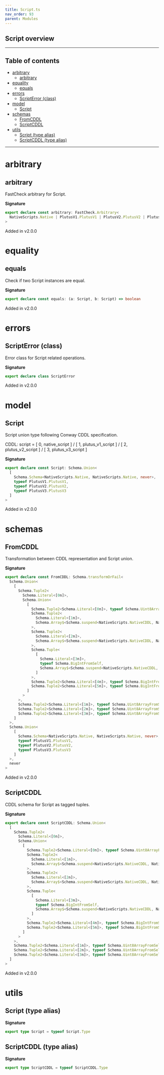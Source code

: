 ```yaml
---
title: Script.ts
nav_order: 93
parent: Modules
---
```


## Script overview

---

<h2 class="text-delta">Table of contents</h2>

- [arbitrary](#arbitrary)
  - [arbitrary](#arbitrary-1)
- [equality](#equality)
  - [equals](#equals)
- [errors](#errors)
  - [ScriptError (class)](#scripterror-class)
- [model](#model)
  - [Script](#script)
- [schemas](#schemas)
  - [FromCDDL](#fromcddl)
  - [ScriptCDDL](#scriptcddl)
- [utils](#utils)
  - [Script (type alias)](#script-type-alias)
  - [ScriptCDDL (type alias)](#scriptcddl-type-alias)

---

# arbitrary

## arbitrary

FastCheck arbitrary for Script.

**Signature**

```ts
export declare const arbitrary: FastCheck.Arbitrary<
  NativeScripts.Native | PlutusV1.PlutusV1 | PlutusV2.PlutusV2 | PlutusV3.PlutusV3
>
```

Added in v2.0.0

# equality

## equals

Check if two Script instances are equal.

**Signature**

```ts
export declare const equals: (a: Script, b: Script) => boolean
```

Added in v2.0.0

# errors

## ScriptError (class)

Error class for Script related operations.

**Signature**

```ts
export declare class ScriptError
```

Added in v2.0.0

# model

## Script

Script union type following Conway CDDL specification.

CDDL:
script =
[ 0, native_script ]
/ [ 1, plutus_v1_script ]
/ [ 2, plutus_v2_script ]
/ [ 3, plutus_v3_script ]

**Signature**

```ts
export declare const Script: Schema.Union<
  [
    Schema.Schema<NativeScripts.Native, NativeScripts.Native, never>,
    typeof PlutusV1.PlutusV1,
    typeof PlutusV2.PlutusV2,
    typeof PlutusV3.PlutusV3
  ]
>
```

Added in v2.0.0

# schemas

## FromCDDL

Transformation between CDDL representation and Script union.

**Signature**

```ts
export declare const FromCDDL: Schema.transformOrFail<
  Schema.Union<
    [
      Schema.Tuple2<
        Schema.Literal<[0n]>,
        Schema.Union<
          [
            Schema.Tuple2<Schema.Literal<[0n]>, typeof Schema.Uint8ArrayFromSelf>,
            Schema.Tuple2<
              Schema.Literal<[1n]>,
              Schema.Array$<Schema.suspend<NativeScripts.NativeCDDL, NativeScripts.NativeCDDL, never>>
            >,
            Schema.Tuple2<
              Schema.Literal<[2n]>,
              Schema.Array$<Schema.suspend<NativeScripts.NativeCDDL, NativeScripts.NativeCDDL, never>>
            >,
            Schema.Tuple<
              [
                Schema.Literal<[3n]>,
                typeof Schema.BigIntFromSelf,
                Schema.Array$<Schema.suspend<NativeScripts.NativeCDDL, NativeScripts.NativeCDDL, never>>
              ]
            >,
            Schema.Tuple2<Schema.Literal<[4n]>, typeof Schema.BigIntFromSelf>,
            Schema.Tuple2<Schema.Literal<[5n]>, typeof Schema.BigIntFromSelf>
          ]
        >
      >,
      Schema.Tuple2<Schema.Literal<[1n]>, typeof Schema.Uint8ArrayFromSelf>,
      Schema.Tuple2<Schema.Literal<[2n]>, typeof Schema.Uint8ArrayFromSelf>,
      Schema.Tuple2<Schema.Literal<[3n]>, typeof Schema.Uint8ArrayFromSelf>
    ]
  >,
  Schema.Union<
    [
      Schema.Schema<NativeScripts.Native, NativeScripts.Native, never>,
      typeof PlutusV1.PlutusV1,
      typeof PlutusV2.PlutusV2,
      typeof PlutusV3.PlutusV3
    ]
  >,
  never
>
```

Added in v2.0.0

## ScriptCDDL

CDDL schema for Script as tagged tuples.

**Signature**

```ts
export declare const ScriptCDDL: Schema.Union<
  [
    Schema.Tuple2<
      Schema.Literal<[0n]>,
      Schema.Union<
        [
          Schema.Tuple2<Schema.Literal<[0n]>, typeof Schema.Uint8ArrayFromSelf>,
          Schema.Tuple2<
            Schema.Literal<[1n]>,
            Schema.Array$<Schema.suspend<NativeScripts.NativeCDDL, NativeScripts.NativeCDDL, never>>
          >,
          Schema.Tuple2<
            Schema.Literal<[2n]>,
            Schema.Array$<Schema.suspend<NativeScripts.NativeCDDL, NativeScripts.NativeCDDL, never>>
          >,
          Schema.Tuple<
            [
              Schema.Literal<[3n]>,
              typeof Schema.BigIntFromSelf,
              Schema.Array$<Schema.suspend<NativeScripts.NativeCDDL, NativeScripts.NativeCDDL, never>>
            ]
          >,
          Schema.Tuple2<Schema.Literal<[4n]>, typeof Schema.BigIntFromSelf>,
          Schema.Tuple2<Schema.Literal<[5n]>, typeof Schema.BigIntFromSelf>
        ]
      >
    >,
    Schema.Tuple2<Schema.Literal<[1n]>, typeof Schema.Uint8ArrayFromSelf>,
    Schema.Tuple2<Schema.Literal<[2n]>, typeof Schema.Uint8ArrayFromSelf>,
    Schema.Tuple2<Schema.Literal<[3n]>, typeof Schema.Uint8ArrayFromSelf>
  ]
>
```

Added in v2.0.0

# utils

## Script (type alias)

**Signature**

```ts
export type Script = typeof Script.Type
```

## ScriptCDDL (type alias)

**Signature**

```ts
export type ScriptCDDL = typeof ScriptCDDL.Type
```
